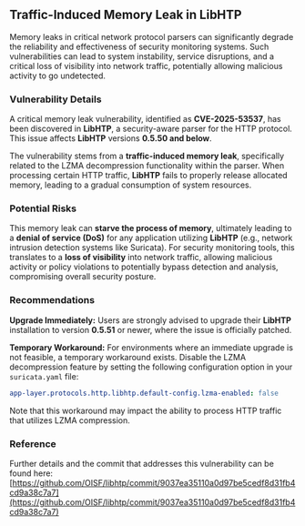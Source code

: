 ## Traffic-Induced Memory Leak in LibHTP

Memory leaks in critical network protocol parsers can significantly degrade the reliability and effectiveness of security monitoring systems. Such vulnerabilities can lead to system instability, service disruptions, and a critical loss of visibility into network traffic, potentially allowing malicious activity to go undetected.

### Vulnerability Details

A critical memory leak vulnerability, identified as **CVE-2025-53537**, has been discovered in **LibHTP**, a security-aware parser for the HTTP protocol. This issue affects **LibHTP** versions **0.5.50 and below**.

The vulnerability stems from a **traffic-induced memory leak**, specifically related to the LZMA decompression functionality within the parser. When processing certain HTTP traffic, **LibHTP** fails to properly release allocated memory, leading to a gradual consumption of system resources.

### Potential Risks

This memory leak can **starve the process of memory**, ultimately leading to a **denial of service (DoS)** for any application utilizing **LibHTP** (e.g., network intrusion detection systems like Suricata). For security monitoring tools, this translates to a **loss of visibility** into network traffic, allowing malicious activity or policy violations to potentially bypass detection and analysis, compromising overall security posture.

### Recommendations

**Upgrade Immediately:** Users are strongly advised to upgrade their **LibHTP** installation to version **0.5.51** or newer, where the issue is officially patched.

**Temporary Workaround:** For environments where an immediate upgrade is not feasible, a temporary workaround exists. Disable the LZMA decompression feature by setting the following configuration option in your `suricata.yaml` file:

```yaml
app-layer.protocols.http.libhtp.default-config.lzma-enabled: false
```

Note that this workaround may impact the ability to process HTTP traffic that utilizes LZMA compression.

### Reference

Further details and the commit that addresses this vulnerability can be found here:
[https://github.com/OISF/libhtp/commit/9037ea35110a0d97be5cedf8d31fb4cd9a38c7a7](https://github.com/OISF/libhtp/commit/9037ea35110a0d97be5cedf8d31fb4cd9a38c7a7)